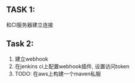 ## TASK 1:
和CI服务器建立连接
## Task 2:
1. 建立webhook
2. 在jenkins ci上配置webhook插件, 设置访问token
3. TODO: 在aws上构建一个maven私服